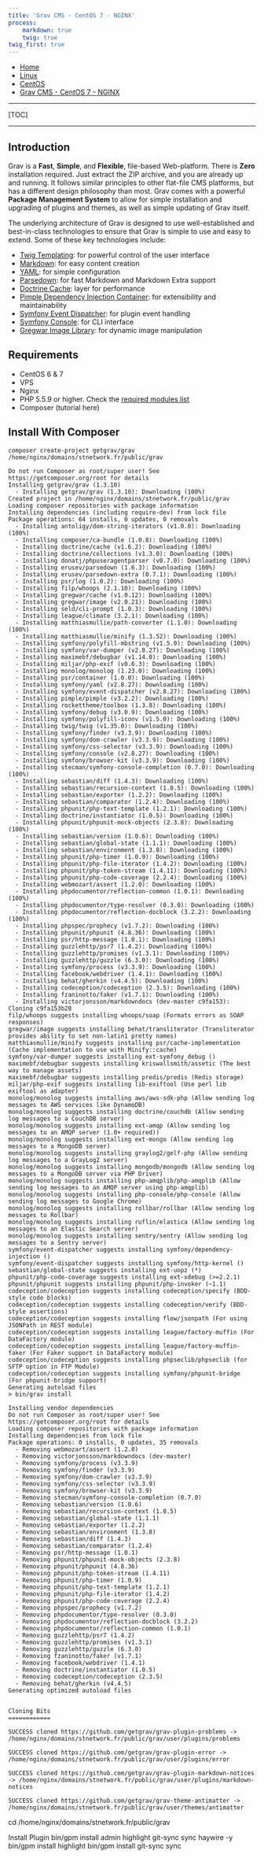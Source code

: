 ```yaml
---
title: 'Grav CMS - CentOS 7 - NGINX'
process:
    markdown: true
    twig: true
twig_first: true
---
```


<nav class="breadcrumb is-medium" aria-label="breadcrumbs">
  <ul>
    <li><a href="/"><span class="icon is-small"><i class="fa fa-home"></i></span>Home<span></span></a></li>
    <li><a href="/linux"><span class="icon is-small"><i class="fa fa-linux"></i></span><span>Linux</span></a></li>
    <li><a href="/linux/centos"></i></span><span>CentOS</span></a></li>
    <li><a href="#"></i></span><span>Grav CMS - CentOS 7 - NGINX</span></a></li>
  </ul>
</nav>

---

[TOC]

----

## Introduction

Grav is a **Fast**, **Simple**, and **Flexible**, file-based Web-platform. There is **Zero** installation required. Just extract the ZIP archive, and you are already up and running. It follows similar principles to other flat-file CMS platforms, but has a different design philosophy than most. Grav comes with a powerful **Package Management System** to allow for simple installation and upgrading of plugins and themes, as well as simple updating of Grav itself.

The underlying architecture of Grav is designed to use well-established and best-in-class technologies to ensure that Grav is simple to use and easy to extend. Some of these key technologies include:

* [Twig Templating](http://twig.sensiolabs.org/): for powerful control of the user interface
* [Markdown](http://en.wikipedia.org/wiki/Markdown): for easy content creation
* [YAML](http://yaml.org/): for simple configuration
* [Parsedown](http://parsedown.org/): for fast Markdown and Markdown Extra support
* [Doctrine Cache](http://doctrine-orm.readthedocs.io/projects/doctrine-orm/en/latest/reference/caching.html): layer for performance
* [Pimple Dependency Injection Container](http://pimple.sensiolabs.org/): for extensibility and maintainability
* [Symfony Event Dispatcher](http://symfony.com/doc/current/components/event_dispatcher/introduction.html): for plugin event handling
* [Symfony Console](http://symfony.com/doc/current/components/console/introduction.html): for CLI interface
* [Gregwar Image Library](https://github.com/Gregwar/Image): for dynamic image manipulation

## Requirements

* CentOS 6 & 7
* VPS
* Nginx
* PHP 5.5.9 or higher. Check the [required modules list](https://learn.getgrav.org/basics/requirements#php-requirements)
* Composer (tutorial here)

## Install With Composer

```
composer create-project getgrav/grav /home/nginx/domains/stnetwork.fr/public/grav
```

```
Do not run Composer as root/super user! See https://getcomposer.org/root for details
Installing getgrav/grav (1.3.10)
  - Installing getgrav/grav (1.3.10): Downloading (100%)
Created project in /home/nginx/domains/stnetwork.fr/public/grav
Loading composer repositories with package information
Installing dependencies (including require-dev) from lock file
Package operations: 64 installs, 0 updates, 0 removals
  - Installing antoligy/dom-string-iterators (v1.0.0): Downloading (100%)
  - Installing composer/ca-bundle (1.0.8): Downloading (100%)
  - Installing doctrine/cache (v1.6.2): Downloading (100%)
  - Installing doctrine/collections (v1.3.0): Downloading (100%)
  - Installing donatj/phpuseragentparser (v0.7.0): Downloading (100%)
  - Installing erusev/parsedown (1.6.3): Downloading (100%)
  - Installing erusev/parsedown-extra (0.7.1): Downloading (100%)
  - Installing psr/log (1.0.2): Downloading (100%)
  - Installing filp/whoops (2.1.10): Downloading (100%)
  - Installing gregwar/cache (v1.0.12): Downloading (100%)
  - Installing gregwar/image (v2.0.21): Downloading (100%)
  - Installing seld/cli-prompt (1.0.3): Downloading (100%)
  - Installing league/climate (3.2.1): Downloading (100%)
  - Installing matthiasmullie/path-converter (1.1.0): Downloading (100%)
  - Installing matthiasmullie/minify (1.3.52): Downloading (100%)
  - Installing symfony/polyfill-mbstring (v1.5.0): Downloading (100%)
  - Installing symfony/var-dumper (v2.8.27): Downloading (100%)
  - Installing maximebf/debugbar (v1.14.0): Downloading (100%)
  - Installing miljar/php-exif (v0.6.3): Downloading (100%)
  - Installing monolog/monolog (1.23.0): Downloading (100%)
  - Installing psr/container (1.0.0): Downloading (100%)
  - Installing symfony/yaml (v2.8.27): Downloading (100%)
  - Installing symfony/event-dispatcher (v2.8.27): Downloading (100%)
  - Installing pimple/pimple (v3.2.2): Downloading (100%)
  - Installing rockettheme/toolbox (1.3.8): Downloading (100%)
  - Installing symfony/debug (v3.0.9): Downloading (100%)
  - Installing symfony/polyfill-iconv (v1.5.0): Downloading (100%)
  - Installing twig/twig (v1.35.0): Downloading (100%)
  - Installing symfony/finder (v3.3.9): Downloading (100%)
  - Installing symfony/dom-crawler (v3.3.9): Downloading (100%)
  - Installing symfony/css-selector (v3.3.9): Downloading (100%)
  - Installing symfony/console (v2.8.27): Downloading (100%)
  - Installing symfony/browser-kit (v3.3.9): Downloading (100%)
  - Installing stecman/symfony-console-completion (0.7.0): Downloading (100%)
  - Installing sebastian/diff (1.4.3): Downloading (100%)
  - Installing sebastian/recursion-context (1.0.5): Downloading (100%)
  - Installing sebastian/exporter (1.2.2): Downloading (100%)
  - Installing sebastian/comparator (1.2.4): Downloading (100%)
  - Installing phpunit/php-text-template (1.2.1): Downloading (100%)
  - Installing doctrine/instantiator (1.0.5): Downloading (100%)
  - Installing phpunit/phpunit-mock-objects (2.3.8): Downloading (100%)
  - Installing sebastian/version (1.0.6): Downloading (100%)
  - Installing sebastian/global-state (1.1.1): Downloading (100%)
  - Installing sebastian/environment (1.3.8): Downloading (100%)
  - Installing phpunit/php-timer (1.0.9): Downloading (100%)
  - Installing phpunit/php-file-iterator (1.4.2): Downloading (100%)
  - Installing phpunit/php-token-stream (1.4.11): Downloading (100%)
  - Installing phpunit/php-code-coverage (2.2.4): Downloading (100%)
  - Installing webmozart/assert (1.2.0): Downloading (100%)
  - Installing phpdocumentor/reflection-common (1.0.1): Downloading (100%)
  - Installing phpdocumentor/type-resolver (0.3.0): Downloading (100%)
  - Installing phpdocumentor/reflection-docblock (3.2.2): Downloading (100%)
  - Installing phpspec/prophecy (v1.7.2): Downloading (100%)
  - Installing phpunit/phpunit (4.8.36): Downloading (100%)
  - Installing psr/http-message (1.0.1): Downloading (100%)
  - Installing guzzlehttp/psr7 (1.4.2): Downloading (100%)
  - Installing guzzlehttp/promises (v1.3.1): Downloading (100%)
  - Installing guzzlehttp/guzzle (6.3.0): Downloading (100%)
  - Installing symfony/process (v3.3.9): Downloading (100%)
  - Installing facebook/webdriver (1.4.1): Downloading (100%)
  - Installing behat/gherkin (v4.4.5): Downloading (100%)
  - Installing codeception/codeception (2.3.5): Downloading (100%)
  - Installing fzaninotto/faker (v1.7.1): Downloading (100%)
  - Installing victorjonsson/markdowndocs (dev-master c9fa153): Cloning c9fa153b28
filp/whoops suggests installing whoops/soap (Formats errors as SOAP responses)
gregwar/image suggests installing behat/transliterator (Transliterator provides ability to set non-latin1 pretty names)
matthiasmullie/minify suggests installing psr/cache-implementation (Cache implementation to use with Minify::cache)
symfony/var-dumper suggests installing ext-symfony_debug ()
maximebf/debugbar suggests installing kriswallsmith/assetic (The best way to manage assets)
maximebf/debugbar suggests installing predis/predis (Redis storage)
miljar/php-exif suggests installing lib-exiftool (Use perl lib exiftool as adapter)
monolog/monolog suggests installing aws/aws-sdk-php (Allow sending log messages to AWS services like DynamoDB)
monolog/monolog suggests installing doctrine/couchdb (Allow sending log messages to a CouchDB server)
monolog/monolog suggests installing ext-amqp (Allow sending log messages to an AMQP server (1.0+ required))
monolog/monolog suggests installing ext-mongo (Allow sending log messages to a MongoDB server)
monolog/monolog suggests installing graylog2/gelf-php (Allow sending log messages to a GrayLog2 server)
monolog/monolog suggests installing mongodb/mongodb (Allow sending log messages to a MongoDB server via PHP Driver)
monolog/monolog suggests installing php-amqplib/php-amqplib (Allow sending log messages to an AMQP server using php-amqplib)
monolog/monolog suggests installing php-console/php-console (Allow sending log messages to Google Chrome)
monolog/monolog suggests installing rollbar/rollbar (Allow sending log messages to Rollbar)
monolog/monolog suggests installing ruflin/elastica (Allow sending log messages to an Elastic Search server)
monolog/monolog suggests installing sentry/sentry (Allow sending log messages to a Sentry server)
symfony/event-dispatcher suggests installing symfony/dependency-injection ()
symfony/event-dispatcher suggests installing symfony/http-kernel ()
sebastian/global-state suggests installing ext-uopz (*)
phpunit/php-code-coverage suggests installing ext-xdebug (>=2.2.1)
phpunit/phpunit suggests installing phpunit/php-invoker (~1.1)
codeception/codeception suggests installing codeception/specify (BDD-style code blocks)
codeception/codeception suggests installing codeception/verify (BDD-style assertions)
codeception/codeception suggests installing flow/jsonpath (For using JSONPath in REST module)
codeception/codeception suggests installing league/factory-muffin (For DataFactory module)
codeception/codeception suggests installing league/factory-muffin-faker (For Faker support in DataFactory module)
codeception/codeception suggests installing phpseclib/phpseclib (for SFTP option in FTP Module)
codeception/codeception suggests installing symfony/phpunit-bridge (For phpunit-bridge support)
Generating autoload files
> bin/grav install

Installing vendor dependencies
Do not run Composer as root/super user! See https://getcomposer.org/root for details
Loading composer repositories with package information
Installing dependencies from lock file
Package operations: 0 installs, 0 updates, 35 removals
  - Removing webmozart/assert (1.2.0)
  - Removing victorjonsson/markdowndocs (dev-master)
  - Removing symfony/process (v3.3.9)
  - Removing symfony/finder (v3.3.9)
  - Removing symfony/dom-crawler (v3.3.9)
  - Removing symfony/css-selector (v3.3.9)
  - Removing symfony/browser-kit (v3.3.9)
  - Removing stecman/symfony-console-completion (0.7.0)
  - Removing sebastian/version (1.0.6)
  - Removing sebastian/recursion-context (1.0.5)
  - Removing sebastian/global-state (1.1.1)
  - Removing sebastian/exporter (1.2.2)
  - Removing sebastian/environment (1.3.8)
  - Removing sebastian/diff (1.4.3)
  - Removing sebastian/comparator (1.2.4)
  - Removing psr/http-message (1.0.1)
  - Removing phpunit/phpunit-mock-objects (2.3.8)
  - Removing phpunit/phpunit (4.8.36)
  - Removing phpunit/php-token-stream (1.4.11)
  - Removing phpunit/php-timer (1.0.9)
  - Removing phpunit/php-text-template (1.2.1)
  - Removing phpunit/php-file-iterator (1.4.2)
  - Removing phpunit/php-code-coverage (2.2.4)
  - Removing phpspec/prophecy (v1.7.2)
  - Removing phpdocumentor/type-resolver (0.3.0)
  - Removing phpdocumentor/reflection-docblock (3.2.2)
  - Removing phpdocumentor/reflection-common (1.0.1)
  - Removing guzzlehttp/psr7 (1.4.2)
  - Removing guzzlehttp/promises (v1.3.1)
  - Removing guzzlehttp/guzzle (6.3.0)
  - Removing fzaninotto/faker (v1.7.1)
  - Removing facebook/webdriver (1.4.1)
  - Removing doctrine/instantiator (1.0.5)
  - Removing codeception/codeception (2.3.5)
  - Removing behat/gherkin (v4.4.5)
Generating optimized autoload files


Cloning Bits
============

SUCCESS cloned https://github.com/getgrav/grav-plugin-problems -> /home/nginx/domains/stnetwork.fr/public/grav/user/plugins/problems

SUCCESS cloned https://github.com/getgrav/grav-plugin-error -> /home/nginx/domains/stnetwork.fr/public/grav/user/plugins/error

SUCCESS cloned https://github.com/getgrav/grav-plugin-markdown-notices -> /home/nginx/domains/stnetwork.fr/public/grav/user/plugins/markdown-notices

SUCCESS cloned https://github.com/getgrav/grav-theme-antimatter -> /home/nginx/domains/stnetwork.fr/public/grav/user/themes/antimatter
```

cd  /home/nginx/domains/stnetwork.fr/public/grav


Install Plugin
bin/gpm install admin highlight git-sync sync haywire -y
bin/gpm install highlight
bin/gpm install git-sync sync

